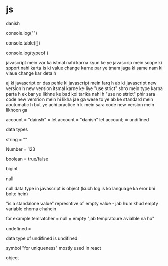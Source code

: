 # js
danish

console.log("")

console.table([])

console.log(typeof )

javascript mein var ka istmal nahi karna kyun ke ye javascrip mein scope ki spport nahi karta is ki value 
change karne par ye tmam jaga ki same nam ki vlaue change kar deta h

aj ki javascript or das pehle ki javascript mein farq h ab ki javascript new version h 
new version itsmal karne ke liye "use strict" shro mein type karna parta h ek bar ye likhne ke bad koi
tarika nahi h "use no strict" phir sara code new versrion mein hi likha jae ga 
wese to ye ab ke standard mein aoutumatic h but ye achi practice h k mein sara code new version mein likhoon ga


account = "dainsh"      =           let account = "danish"
let account;            =           undifined


data types

string = ""

Number = 123

boolean = true/false

bigint

null

null data type in javascript is object (kuch log is ko language ka eror bhi bolte hein)

 "is a standalone value" represntive of empty value - jab hum khud empty variable chorna chahein

for example temratcher = null       =       empty "jab tempratcure avialble na ho"

undefined =

data type of undifined is undifined

symbol          "for uniqueness" mostly used in react

object



